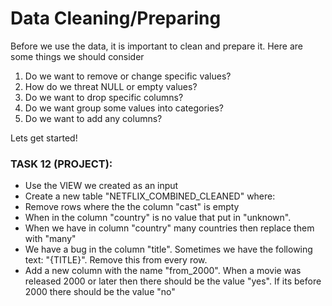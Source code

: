 # Data Cleaning/Preparing

Before we use the data, it is important to clean and prepare it. Here are some things we should consider
1) Do we want to remove or change specific values?
2) How do we threat NULL or empty values?
3) Do we want to drop specific columns?
4) Do we want group some values into categories?
5) Do we want to add any columns?

Lets get started!

### TASK 12 (PROJECT):
- Use the VIEW we created as an input
- Create a new table "NETFLIX_COMBINED_CLEANED" where:
- Remove rows where the the column "cast" is empty
- When in the column "country" is no value that put in "unknown".
- When we have in column "country" many countries then replace them with "many"
- We have a bug in the column "title". Sometimes we have the following text: "{TITLE}". Remove this from every row.
- Add a new column with the name "from_2000". When a movie was released 2000 or later then there should be the value "yes". If its before 2000 there should be the value "no"
